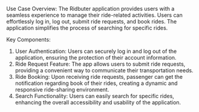Use Case Overview:
The Ridbuter application provides users with a seamless experience to manage their ride-related activities. Users can effortlessly log in, log out, submit ride requests, and book rides. The application simplifies the process of searching for specific rides.

Key Components:
1.	User Authentication:
Users can securely log in and log out of the application, ensuring the protection of their account information.
2.	Ride Request Feature:
The app allows users to submit ride requests, providing a convenient way to communicate their transportation needs.
3.	Ride Booking:
Upon receiving ride requests, passenger can get the notification regarding book of their rides, creating a dynamic and responsive ride-sharing environment.
4.	Search Functionality:
Users can easily search for specific rides, enhancing the overall accessibility and usability of the application.

